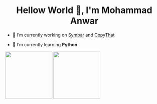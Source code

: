 <h1 align="center">Hellow World 👋, I'm Mohammad Anwar</h1>

- 🔭 I’m currently working on [Symbar](https://github.com/mh-anwar/symbar) and [CopyThat](https://github.com/mh-anwar/CopyThat)

- 🌱 I’m currently learning **Python**


 <img align="left" src="https://github-readme-stats.vercel.app/api?username=mh-anwar&show_icons=true&count_private=true&hide_border=true&theme=github_dark" height="150" />
 <img  src="https://github-readme-stats.vercel.app/api/top-langs/?username=mh-anwar&hide_border=true&layout=compact&theme=github_dark" height="150" />

